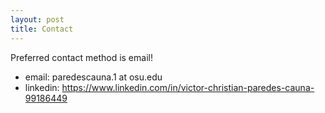 ```yaml
---
layout: post
title: Contact
---
```



<div class="message">
  Preferred contact method is email!
</div>

- email: paredescauna.1 at osu.edu
- linkedin: https://www.linkedin.com/in/victor-christian-paredes-cauna-99186449